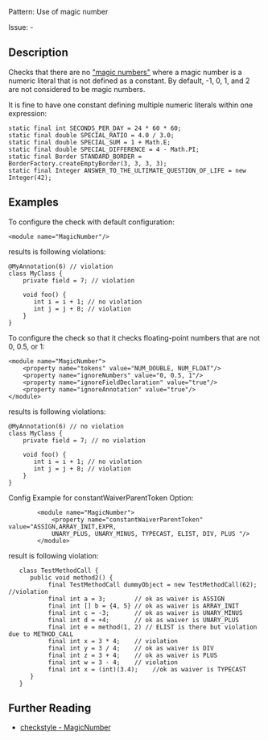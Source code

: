 Pattern: Use of magic number

Issue: -

## Description

Checks that there are no ["magic numbers"](https://en.wikipedia.org/wiki/Magic_number_%28programming%29) where a magic number is a numeric literal that is not defined as a constant. By default, -1, 0, 1, and 2 are not considered to be magic numbers. 

It is fine to have one constant defining multiple numeric literals within one expression: 
    
    
    static final int SECONDS_PER_DAY = 24 * 60 * 60;
    static final double SPECIAL_RATIO = 4.0 / 3.0;
    static final double SPECIAL_SUM = 1 + Math.E;
    static final double SPECIAL_DIFFERENCE = 4 - Math.PI;
    static final Border STANDARD_BORDER = BorderFactory.createEmptyBorder(3, 3, 3, 3);
    static final Integer ANSWER_TO_THE_ULTIMATE_QUESTION_OF_LIFE = new Integer(42);
              

## Examples

To configure the check with default configuration: 
    
    
    <module name="MagicNumber"/>
            

results is following violations: 
    
    
    @MyAnnotation(6) // violation
    class MyClass {
        private field = 7; // violation
    
        void foo() {
           int i = i + 1; // no violation
           int j = j + 8; // violation
        }
    }
            

To configure the check so that it checks floating-point numbers that are not 0, 0.5, or 1: 
    
    
    <module name="MagicNumber">
        <property name="tokens" value="NUM_DOUBLE, NUM_FLOAT"/>
        <property name="ignoreNumbers" value="0, 0.5, 1"/>
        <property name="ignoreFieldDeclaration" value="true"/>
        <property name="ignoreAnnotation" value="true"/>
    </module>
            

results is following violations: 
    
    
    @MyAnnotation(6) // no violation
    class MyClass {
        private field = 7; // no violation
    
        void foo() {
           int i = i + 1; // no violation
           int j = j + 8; // violation
        }
    }
            

Config Example for constantWaiverParentToken Option: 
    
    
            <module name="MagicNumber">
                <property name="constantWaiverParentToken" value="ASSIGN,ARRAY_INIT,EXPR,
                UNARY_PLUS, UNARY_MINUS, TYPECAST, ELIST, DIV, PLUS "/>
            </module>
            

result is following violation:
    
    
       class TestMethodCall {
          public void method2() {
               final TestMethodCall dummyObject = new TestMethodCall(62);    //violation
               final int a = 3;        // ok as waiver is ASSIGN
               final int [] b = {4, 5} // ok as waiver is ARRAY_INIT
               final int c = -3;       // ok as waiver is UNARY_MINUS
               final int d = +4;       // ok as waiver is UNARY_PLUS
               final int e = method(1, 2) // ELIST is there but violation due to METHOD_CALL
               final int x = 3 * 4;    // violation
               final int y = 3 / 4;    // ok as waiver is DIV
               final int z = 3 + 4;    // ok as waiver is PLUS
               final int w = 3 - 4;    // violation
               final int x = (int)(3.4);    //ok as waiver is TYPECAST
          }
       }

## Further Reading

* [checkstyle - MagicNumber](http://checkstyle.sourceforge.net/config_coding.html#MagicNumber)